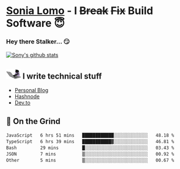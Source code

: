 # [Sonia Lomo](https://sonylomo.github.io/) - I ~~Break~~ ~~Fix~~ Build Software 😇
### Hey there Stalker... 😏 

<a href="https://github.com/sonylomo/github-readme-stats">
  <img align="center" src="https://media.giphy.com/media/lU05nFSW6Y2A/giphy.gif" alt="Sony's github stats" />
</a>

## <img src="assets/devcat.gif" width="40"> I write technical stuff
- [Personal Blog](https://www.sonylomo.dev/blog)
- [Hashnode](https://sonylomo.hashnode.dev/)
- [Dev.to](https://dev.to/sonylomo)

## 🤡 On the Grind
<!--START_SECTION:waka-->

```txt
JavaScript   6 hrs 51 mins   ████████████░░░░░░░░░░░░░   48.18 %
TypeScript   6 hrs 39 mins   ███████████▓░░░░░░░░░░░░░   46.81 %
Bash         29 mins         █░░░░░░░░░░░░░░░░░░░░░░░░   03.43 %
JSON         7 mins          ▒░░░░░░░░░░░░░░░░░░░░░░░░   00.92 %
Other        5 mins          ▒░░░░░░░░░░░░░░░░░░░░░░░░   00.67 %
```

<!--END_SECTION:waka-->

